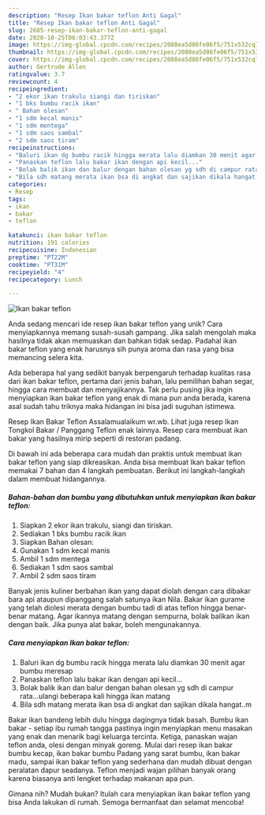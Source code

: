 ```yaml
---
description: "Resep Ikan bakar teflon Anti Gagal"
title: "Resep Ikan bakar teflon Anti Gagal"
slug: 2685-resep-ikan-bakar-teflon-anti-gagal
date: 2020-10-25T06:03:43.377Z
image: https://img-global.cpcdn.com/recipes/2088ea5d86fe06f5/751x532cq70/ikan-bakar-teflon-foto-resep-utama.jpg
thumbnail: https://img-global.cpcdn.com/recipes/2088ea5d86fe06f5/751x532cq70/ikan-bakar-teflon-foto-resep-utama.jpg
cover: https://img-global.cpcdn.com/recipes/2088ea5d86fe06f5/751x532cq70/ikan-bakar-teflon-foto-resep-utama.jpg
author: Gertrude Allen
ratingvalue: 3.7
reviewcount: 4
recipeingredient:
- "2 ekor ikan trakulu siangi dan tiriskan"
- "1 bks bumbu racik ikan"
- " Bahan olesan"
- "1 sdm kecal manis"
- "1 sdm mentega"
- "1 sdm saos sambal"
- "2 sdm saos tiram"
recipeinstructions:
- "Baluri ikan dg bumbu racik hingga merata lalu diamkan 30 menit agar bumbu meresap"
- "Panaskan teflon lalu bakar ikan dengan api kecil..."
- "Bolak balik ikan dan balur dengan bahan olesan yg sdh di campur rata...ulangi beberapa kali hingga ikan matang"
- "Bila sdh matang merata ikan bsa di angkat dan sajikan dikala hangat..m"
categories:
- Resep
tags:
- ikan
- bakar
- teflon

katakunci: ikan bakar teflon 
nutrition: 191 calories
recipecuisine: Indonesian
preptime: "PT22M"
cooktime: "PT31M"
recipeyield: "4"
recipecategory: Lunch

---
```



![Ikan bakar teflon](https://img-global.cpcdn.com/recipes/2088ea5d86fe06f5/751x532cq70/ikan-bakar-teflon-foto-resep-utama.jpg)

Anda sedang mencari ide resep ikan bakar teflon yang unik? Cara menyiapkannya memang susah-susah gampang. Jika salah mengolah maka hasilnya tidak akan memuaskan dan bahkan tidak sedap. Padahal ikan bakar teflon yang enak harusnya sih punya aroma dan rasa yang bisa memancing selera kita.

Ada beberapa hal yang sedikit banyak berpengaruh terhadap kualitas rasa dari ikan bakar teflon, pertama dari jenis bahan, lalu pemilihan bahan segar, hingga cara membuat dan menyajikannya. Tak perlu pusing jika ingin menyiapkan ikan bakar teflon yang enak di mana pun anda berada, karena asal sudah tahu triknya maka hidangan ini bisa jadi suguhan istimewa.

Resep Ikan Bakar Teflon Assalamualaikum wr.wb. Lihat juga resep Ikan Tongkol Bakar / Panggang Teflon enak lainnya. Resep cara membuat ikan bakar yang hasilnya mirip seperti di restoran padang.


Di bawah ini ada beberapa cara mudah dan praktis untuk membuat ikan bakar teflon yang siap dikreasikan. Anda bisa membuat Ikan bakar teflon memakai 7 bahan dan 4 langkah pembuatan. Berikut ini langkah-langkah dalam membuat hidangannya.

<!--inarticleads1-->

##### Bahan-bahan dan bumbu yang dibutuhkan untuk menyiapkan Ikan bakar teflon:

1. Siapkan 2 ekor ikan trakulu, siangi dan tiriskan.
1. Sediakan 1 bks bumbu racik ikan
1. Siapkan  Bahan olesan:
1. Gunakan 1 sdm kecal manis
1. Ambil 1 sdm mentega
1. Sediakan 1 sdm saos sambal
1. Ambil 2 sdm saos tiram


Banyak jenis kuliner berbahan ikan yang dapat diolah dengan cara dibakar bara api ataupun dipanggang salah satunya ikan Nila. Bakar ikan gurame yang telah diolesi merata dengan bumbu tadi di atas teflon hingga benar-benar matang. Agar ikannya matang dengan sempurna, bolak balikan ikan dengan baik. Jika punya alat bakar, boleh mengunakannya. 

<!--inarticleads2-->

##### Cara menyiapkan Ikan bakar teflon:

1. Baluri ikan dg bumbu racik hingga merata lalu diamkan 30 menit agar bumbu meresap
1. Panaskan teflon lalu bakar ikan dengan api kecil...
1. Bolak balik ikan dan balur dengan bahan olesan yg sdh di campur rata...ulangi beberapa kali hingga ikan matang
1. Bila sdh matang merata ikan bsa di angkat dan sajikan dikala hangat..m


Bakar ikan bandeng lebih dulu hingga dagingnya tidak basah. Bumbu ikan bakar - setiap ibu rumah tangga pastinya ingin menyiapkan menu masakan yang enak dan menarik bagi keluarga tercinta. Ketiga, panaskan wajan teflon anda, olesi dengan minyak goreng. Mulai dari resep ikan bakar bumbu kecap, ikan bakar bumbu Padang yang sarat bumbu, ikan bakar madu, sampai ikan bakar teflon yang sederhana dan mudah dibuat dengan peralatan dapur seadanya. Teflon menjadi wajan pilihan banyak orang karena biasanya anti lengket terhadap makanan apa pun. 

Gimana nih? Mudah bukan? Itulah cara menyiapkan ikan bakar teflon yang bisa Anda lakukan di rumah. Semoga bermanfaat dan selamat mencoba!
